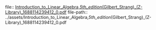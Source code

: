 file:: [Introduction_to_Linear_Algebra,_5th_edition_(Gilbert_Strang)_(Z-Library)_1688114239412_0.pdf](../assets/Introduction_to_Linear_Algebra,_5th_edition_(Gilbert_Strang)_(Z-Library)_1688114239412_0.pdf)
file-path:: ../assets/Introduction_to_Linear_Algebra,_5th_edition_(Gilbert_Strang)_(Z-Library)_1688114239412_0.pdf
